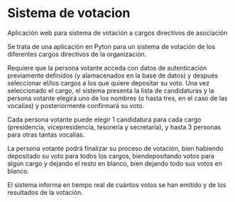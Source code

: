 # Sistema de votacion

Aplicación web para sistema de votación a cargos directivos de asociación

Se trata de una aplicación en Pyton para un sistema de votación de los diferentes cargos directivos de la organización. 

Requiere que la persona votante acceda con datos de autenticación previamente definidos (y alamacenados en la base de datos) y después seleccionar el/los cargos a los que quiere depositar su voto. Una vez seleccionado el cargo, el sistema presenta la lista de candidaturas y la persona votante elegirá uno de los nombres (o hasta tres, en el caso de las vocalías) y posteriormente confirmará su voto.

Cada persona votante puede elegir 1 candidatura para cada cargo (presidencia, vicepresidencia, tesorería y secretaría), y hasta 3 personas para otras tantas vocalías.

La persona votante podrá finalizar su proceso de votación, bien habiendo depositado su voto para todos los cargos, biendepositando votos para algún cargo y dejando el resto en blanco, bien dejando todo sus votos en blanco.

El sistema informa en tiempo real de cuántos votos se han emitido y de los resultados de la votación.


